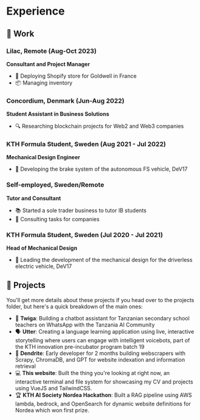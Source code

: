 # Experience

## 💼 Work

### Lilac, Remote (Aug-Oct 2023)

**Consultant and Project Manager**

-   🛒 Deploying Shopify store for Goldwell in France
-   📦 Managing inventory

### Concordium, Denmark (Jun-Aug 2022)

**Student Assistant in Business Solutions**

-   🔍 Researching blockchain projects for Web2 and Web3 companies

### KTH Formula Student, Sweden (Aug 2021 - Jul 2022)

**Mechanical Design Engineer**

-   🚗 Developing the brake system of the autonomous FS vehicle, DeV17

### Self-employed, Sweden/Remote

**Tutor and Consultant**

-   📚 Started a sole trader business to tutor IB students
-   📝 Consulting tasks for companies

### KTH Formula Student, Sweden (Jul 2020 - Jul 2021)

**Head of Mechanical Design**

-   🔧 Leading the development of the mechanical design for the driverless electric vehicle, DeV17

## 🚀 Projects

You'll get more details about these projects if you head over to the projects folder, but here's a quick breakdown of the main ones:

-   🦒 **Twiga**: Building a chatbot assistant for Tanzanian secondary school teachers on WhatsApp with the Tanzania AI Community
-   🗣️ **Utter**: Creating a language learning application using live, interactive storytelling where users can engage with intelligent voicebots, part of the KTH innovation pre-incubator program batch 19
-   🌿 **Dendrite**: Early developer for 2 months building webscrapers with Scrapy, ChromaDB, and GPT for website indexation and information retrieval
-   💻 **This website**: Built the thing you're looking at right now, an interactive terminal and file system for showcasing my CV and projects using VueJS and TailwindCSS.
-   🏆 **KTH AI Society Nordea Hackathon**: Built a RAG pipeline using AWS lambda, bedrock, and OpenSearch for dynamic website definitions for Nordea which won first prize.
